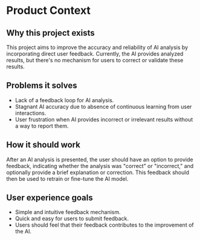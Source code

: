 # Product Context

## Why this project exists
This project aims to improve the accuracy and reliability of AI analysis by incorporating direct user feedback. Currently, the AI provides analyzed results, but there's no mechanism for users to correct or validate these results.

## Problems it solves
- Lack of a feedback loop for AI analysis.
- Stagnant AI accuracy due to absence of continuous learning from user interactions.
- User frustration when AI provides incorrect or irrelevant results without a way to report them.

## How it should work
After an AI analysis is presented, the user should have an option to provide feedback, indicating whether the analysis was "correct" or "incorrect," and optionally provide a brief explanation or correction. This feedback should then be used to retrain or fine-tune the AI model.

## User experience goals
- Simple and intuitive feedback mechanism.
- Quick and easy for users to submit feedback.
- Users should feel that their feedback contributes to the improvement of the AI.
